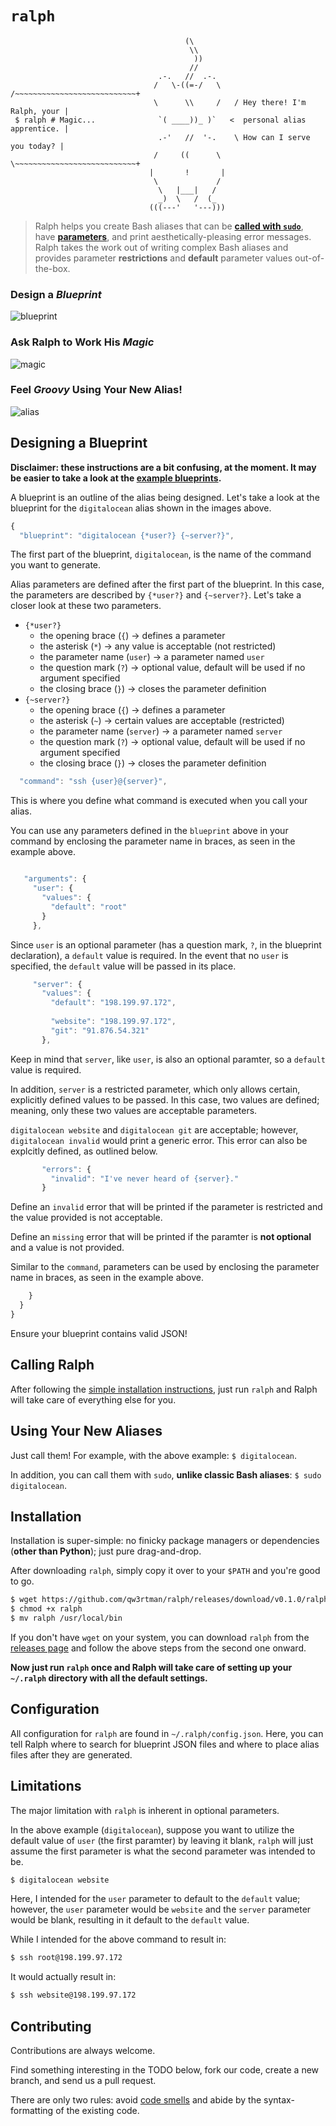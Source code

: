 `ralph`
=======


```
                                       (\
                                        \\
                                         ))
                                        //
                                 .-.   //  .-.
                                /   \-((=-/   \    /~~~~~~~~~~~~~~~~~~~~~~~~~~~+
                                \      \\     /   / Hey there! I'm Ralph, your |
 $ ralph # Magic...              `( ____))_ )`   <  personal alias apprentice. |
                                 .-'   //  '-.    \ How can I serve you today? |
                                /     ((      \    \~~~~~~~~~~~~~~~~~~~~~~~~~~~+
                               |       !       |
                                \             /
                                 \   |___|   /
                                 _)  \   /  (_
                               (((---'   '---)))
```

> Ralph helps you create Bash aliases that can be [**called with `sudo`**](#using-your-new-aliases), have [**parameters**](#design-a-blueprint), and print aesthetically-pleasing error messages. Ralph takes the work out of writing complex Bash aliases and provides parameter **restrictions** and **default** parameter values out-of-the-box.

### Design a *Blueprint*
![blueprint](https://cloud.githubusercontent.com/assets/1139621/7335747/8b64fe6a-eb98-11e4-818a-663748c3efdd.png)

### Ask Ralph to Work His *Magic*
![magic](https://cloud.githubusercontent.com/assets/1139621/7335748/8b71f5fc-eb98-11e4-97ca-34dbab476b68.png)

### Feel *Groovy* Using Your New Alias!
![alias](https://cloud.githubusercontent.com/assets/1139621/7335749/8b7329b8-eb98-11e4-8858-5d4ed0ab4fff.png)

## Designing a Blueprint

**Disclaimer: these instructions are a bit confusing, at the moment. It may be easier to take a look at the [example blueprints](https://github.com/qw3rtman/ralph/tree/master/examples).**

A blueprint is an outline of the alias being designed. Let's take a look at the blueprint for the `digitalocean` alias shown in the images above.

```javascript
{
  "blueprint": "digitalocean {*user?} {~server?}",
```

The first part of the blueprint, `digitalocean`, is the name of the command you want to generate.

Alias parameters are defined after the first part of the blueprint. In this case, the parameters are described by `{*user?}` and `{~server?}`. Let's take a closer look at these two parameters.

- `{*user?}`
  - the opening brace (`{`) → defines a parameter
  - the asterisk (`*`) → any value is acceptable (not restricted)
  - the parameter name (`user`) → a parameter named `user`
  - the question mark (`?`) → optional value, default will be used if no argument specified
  - the closing brace (`}`) → closes the parameter definition
- `{~server?}`
  - the opening brace (`{`) → defines a parameter
  - the asterisk (`~`) → certain values are acceptable (restricted)
  - the parameter name (`server`) → a parameter named `server`
  - the question mark (`?`) → optional value, default will be used if no argument specified
  - the closing brace (`}`) → closes the parameter definition

```javascript
  "command": "ssh {user}@{server}",
```

This is where you define what command is executed when you call your alias.

You can use any parameters defined in the `blueprint` above in your command by enclosing the parameter name in braces, as seen in the example above.

```javascript

   "arguments": {
     "user": {
       "values": {
         "default": "root"
       }
     },
```

Since `user` is an optional parameter (has a question mark, `?`, in the blueprint declaration), a `default` value is required. In the event that no `user` is specified, the `default` value will be passed in its place.

```javascript
     "server": {
       "values": {
         "default": "198.199.97.172",
         
         "website": "198.199.97.172",
         "git": "91.876.54.321"
       },
```

Keep in mind that `server`, like `user`, is also an optional paramter, so a `default` value is required.

In addition, `server` is a restricted parameter, which only allows certain, explicitly defined values to be passed. In this case, two values are defined; meaning, only these two values are acceptable parameters.

`digitalocean website` and `digitalocean git` are acceptable; however, `digitalocean invalid` would print a generic error. This error can also be explcitly defined, as outlined below.

```javascript
       "errors": {
         "invalid": "I've never heard of {server}."
       }
```

Define an `invalid` error that will be printed if the parameter is restricted and the value provided is not acceptable.

Define an `missing` error that will be printed if the paramter is **not optional** and a value is not provided.

Similar to the `command`, parameters can be used by enclosing the parameter name in braces, as seen in the example above.

```javascript
    }
  }
}
```

Ensure your blueprint contains valid JSON!

## Calling Ralph
After following the [simple installation instructions](#installation), just run `ralph` and Ralph will take care of everything else for you.

## Using Your New Aliases
Just call them! For example, with the above example: `$ digitalocean`.

In addition, you can call them with `sudo`, **unlike classic Bash aliases**: `$ sudo digitalocean`.

## Installation
Installation is super-simple: no finicky package managers or dependencies (**other than Python**); just pure drag-and-drop.

After downloading `ralph`, simply copy it over to your `$PATH` and you're good to go.
```sh
$ wget https://github.com/qw3rtman/ralph/releases/download/v0.1.0/ralph
$ chmod +x ralph
$ mv ralph /usr/local/bin
```

If you don't have `wget` on your system, you can download `ralph` from the [releases page](https://github.com/qw3rtman/ralph/releases) and follow the above steps from the second one onward.

**Now just run `ralph` once and Ralph will take care of setting up your `~/.ralph` directory with all the default settings.**

## Configuration
All configuration for `ralph` are found in `~/.ralph/config.json`. Here, you can tell Ralph where to search for blueprint JSON files and where to place alias files after they are generated.

## Limitations
The major limitation with `ralph` is inherent in optional parameters.

In the above example (`digitalocean`), suppose you want to utilize the default value of `user` (the first paramter) by leaving it blank, `ralph` will just assume the first parameter is what the second parameter was intended to be.

```sh
$ digitalocean website
```

Here, I intended for the `user` parameter to default to the `default` value; however, the `user` parameter would be `website` and the `server` parameter would be blank, resulting in it default to the `default` value.

While I intended for the above command to result in:

```sh
$ ssh root@198.199.97.172
```

It would actually result in:

```sh
$ ssh website@198.199.97.172
```

## Contributing
Contributions are always welcome.

Find something interesting in the TODO below, fork our code, create a new branch, and send us a pull request.

There are only two rules: avoid [code smells](http://blog.codinghorror.com/code-smells/) and abide by the syntax-formatting of the existing code.
